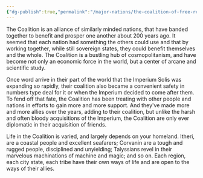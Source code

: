 ```yaml
---
{"dg-publish":true,"permalink":"/major-nations/the-coalition-of-free-realms/the-coalition-of-free-realms/"}
---
```



The Coalition is an alliance of similarly minded nations, that have banded together to benefit and prosper one another about 200 years ago. It seemed that each nation had something the others could use and that by working together, while still sovereign states, they could benefit themselves and the whole. The Coalition is a bustling hub of cosmopolitanism, and have become not only an economic force in the world, but a center of arcane and scientific study. 

Once word arrive in their part of the world that the Imperium Solis was expanding so rapidly, their coalition also became a convenient safety in numbers type deal for it or when the Imperium decided to come after them. To fend off that fate, the Coalition has been treating with other people and nations in efforts to gain more and more support. And they've made more and more allies over the years, adding to their coalition, but unlike the harsh and often bloody acquisitions of the Imperium, the Coalition are only ever diplomatic in their acquisition of friends. 

Life in the Coalition is varied, and largely depends on your homeland. Itheri, are a coastal people and excellent seafarers; Corvanin are a tough and rugged people, disciplined and unyielding; Talyssians revel in their marvelous machinations of machine and magic; and so on. Each region, each city state, each tribe have their own ways of life and are open to the ways of their allies. 